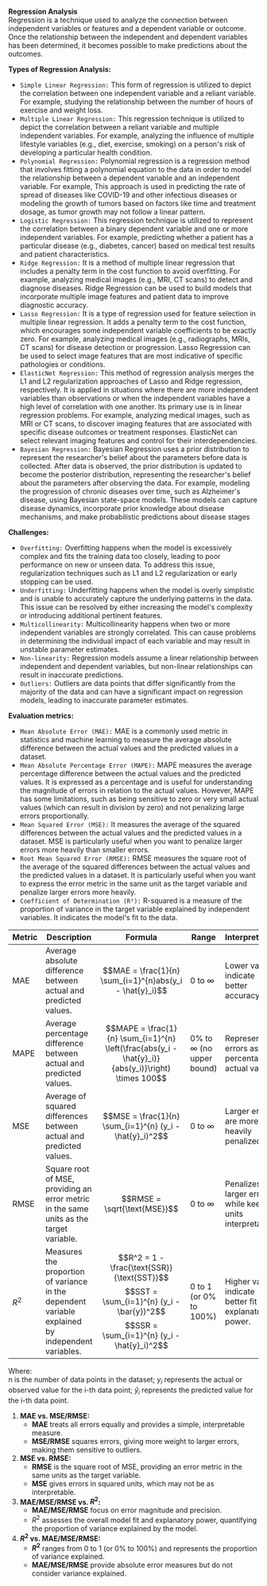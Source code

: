 **Regression Analysis**<br/>
Regression is a technique used to analyze the connection between independent variables or features and a dependent variable or outcome. Once the relationship between the independent and dependent variables has been determined, it becomes possible to make predictions about the outcomes.

**Types of Regression Analysis:**
 - `Simple Linear Regression:` This form of regression is utilized to depict the correlation between one independent variable and a reliant variable. For example, studying the relationship between the number of hours of exercise and weight loss.
 - `Multiple Linear Regression:` This regression technique is utilized to depict the correlation between a reliant variable and multiple independent variables. For example, analyzing the influence of multiple lifestyle variables (e.g., diet, exercise, smoking) on a person's risk of developing a particular health condition.
 - `Polynomial Regression:` Polynomial regression is a regression method that involves fitting a polynomial equation to the data in order to model the relationship between a dependent variable and an independent variable. For example, This approach is used in predicting the rate of spread of diseases like COVID-19 and other infectious diseases or modeling the growth of tumors based on factors like time and treatment dosage, as tumor growth may not follow a linear pattern.
 - `Logistic Regression:` This regression technique is utilized to represent the correlation between a binary dependent variable and one or more independent variables. For example, predicting whether a patient has a particular disease (e.g., diabetes, cancer) based on medical test results and patient characteristics.
 - `Ridge Regression:` It is a method of multiple linear regression that includes a penalty term in the cost function to avoid overfitting. For example, analyzing medical images (e.g., MRI, CT scans) to detect and diagnose diseases. Ridge Regression can be used to build models that incorporate multiple image features and patient data to improve diagnostic accuracy.
 - `Lasso Regression:` It is a type of regression used for feature selection in multiple linear regression. It adds a penalty term to the cost function, which encourages some independent variable coefficients to be exactly zero. For example, analyzing medical images (e.g., radiographs, MRIs, CT scans) for disease detection or progression. Lasso Regression can be used to select image features that are most indicative of specific pathologies or conditions.
- `ElasticNet Regression:` This method of regression analysis merges the L1 and L2 regularization approaches of Lasso and Ridge regression, respectively. It is applied in situations where there are more independent variables than observations or when the independent variables have a high level of correlation with one another. Its primary use is in linear regression problems. For example, analyzing medical images, such as MRI or CT scans, to discover imaging features that are associated with specific disease outcomes or treatment responses. ElasticNet can select relevant imaging features and control for their interdependencies.
- `Bayesian Regression:` Bayesian Regression uses a prior distribution to represent the researcher's belief about the parameters before data is collected. After data is observed, the prior distribution is updated to become the posterior distribution, representing the researcher's belief about the parameters after observing the data. For example, modeling the progression of chronic diseases over time, such as Alzheimer's disease, using Bayesian state-space models. These models can capture disease dynamics, incorporate prior knowledge about disease mechanisms, and make probabilistic predictions about disease stages

**Challenges:**
- `Overfitting:` Overfitting happens when the model is excessively complex and fits the training data too closely, leading to poor performance on new or unseen data. To address this issue, regularization techniques such as L1 and L2 regularization or early stopping can be used.
- `Underfitting:` Underfitting happens when the model is overly simplistic and is unable to accurately capture the underlying patterns in the data. This issue can be resolved by either increasing the model's complexity or introducing additional pertinent features.
- `Multicollinearity:` Multicollinearity happens when two or more independent variables are strongly correlated. This can cause problems in determining the individual impact of each variable and may result in unstable parameter estimates.
- `Non-linearity:` Regression models assume a linear relationship between independent and dependent variables, but non-linear relationships can result in inaccurate predictions.
- `Outliers:` Outliers are data points that differ significantly from the majority of the data and can have a significant impact on regression models, leading to inaccurate parameter estimates.

**Evaluation metrics:**
- `Mean Absolute Error (MAE):` MAE is a commonly used metric in statistics and machine learning to measure the average absolute difference between the actual values and the predicted values in a dataset.
- `Mean Absolute Percentage Error (MAPE):` MAPE measures the average percentage difference between the actual values and the predicted values. It is expressed as a percentage and is useful for understanding the magnitude of errors in relation to the actual values. However, MAPE has some limitations, such as being sensitive to zero or very small actual values (which can result in division by zero) and not penalizing large errors proportionally. 
- `Mean Squared Error (MSE):` It measures the average of the squared differences between the actual values and the predicted values in a dataset. MSE is particularly useful when you want to penalize larger errors more heavily than smaller errors.
- `Root Mean Squared Error (RMSE):` RMSE measures the square root of the average of the squared differences between the actual values and the predicted values in a dataset. It is particularly useful when you want to express the error metric in the same unit as the target variable and penalize larger errors more heavily.
 - `Coefficient of Determination (R²):` R-squared is a measure of the proportion of variance in the target variable explained by independent variables. It indicates the model's fit to the data.

| Metric                         | Description                                          | Formula                                                                  | Range                 | Interpretation                                         |
|--------------------------------|------------------------------------------------------|--------------------------------------------------------------------------|-----------------------|--------------------------------------------------------|
| MAE      | Average absolute difference between actual and predicted values. |$$MAE = \frac{1}{n} \sum_{i=1}^{n}abs(y_i - \hat{y}_i)$$| 0 to ∞               | Lower values indicate better accuracy.                |
| MAPE | Average percentage difference between actual and predicted values. |$$MAPE = \frac{1}{n} \sum_{i=1}^{n} \left(\frac{abs(y_i - \hat{y}_i)}{abs(y_i)}\right) \times 100$$| 0% to ∞ (no upper bound) | Represents errors as a percentage of actual values. |
| MSE       | Average of squared differences between actual and predicted values. |$$MSE = \frac{1}{n} \sum_{i=1}^{n} (y_i - \hat{y}_i)^2$$      | 0 to ∞               | Larger errors are more heavily penalized.             |
| RMSE | Square root of MSE, providing an error metric in the same units as the target variable. |$$RMSE = \sqrt{\text{MSE}}$$| 0 to ∞               | Penalizes larger errors while keeping units interpretable. |
|$R^2$ | Measures the proportion of variance in the dependent variable explained by independent variables. |$$R^2 = 1 - \frac{\text{SSR}}{\text{SST}}$$ $$SST = \sum_{i=1}^{n} (y_i - \bar{y})^2$$ $$SSR = \sum_{i=1}^{n} (y_i - \hat{y}_i)^2$$ | 0 to 1 (or 0% to 100%) | Higher values indicate better fit and explanatory power. |

Where:<br/>
n is the number of data points in the dataset; $y_{i}$ represents the actual or observed value for the i-th data point; $\hat{y}_i$ represents the predicted value for the i-th data point.<br/>
1. **MAE vs. MSE/RMSE:**
   - **MAE** treats all errors equally and provides a simple, interpretable measure.
   - **MSE/RMSE** squares errors, giving more weight to larger errors, making them sensitive to outliers.
2. **MSE vs. RMSE:**
   - **RMSE** is the square root of MSE, providing an error metric in the same units as the target variable.
   - **MSE** gives errors in squared units, which may not be as interpretable.
3. **MAE/MSE/RMSE vs. $R^2$:**
   - **MAE/MSE/RMSE** focus on error magnitude and precision.
   - $R^2$ assesses the overall model fit and explanatory power, quantifying the proportion of variance explained by the model.
4. **$R^2$ vs. MAE/MSE/RMSE:**
   - **$R^2$** ranges from 0 to 1 (or 0% to 100%) and represents the proportion of variance explained.
   - **MAE/MSE/RMSE** provide absolute error measures but do not consider variance explained.

